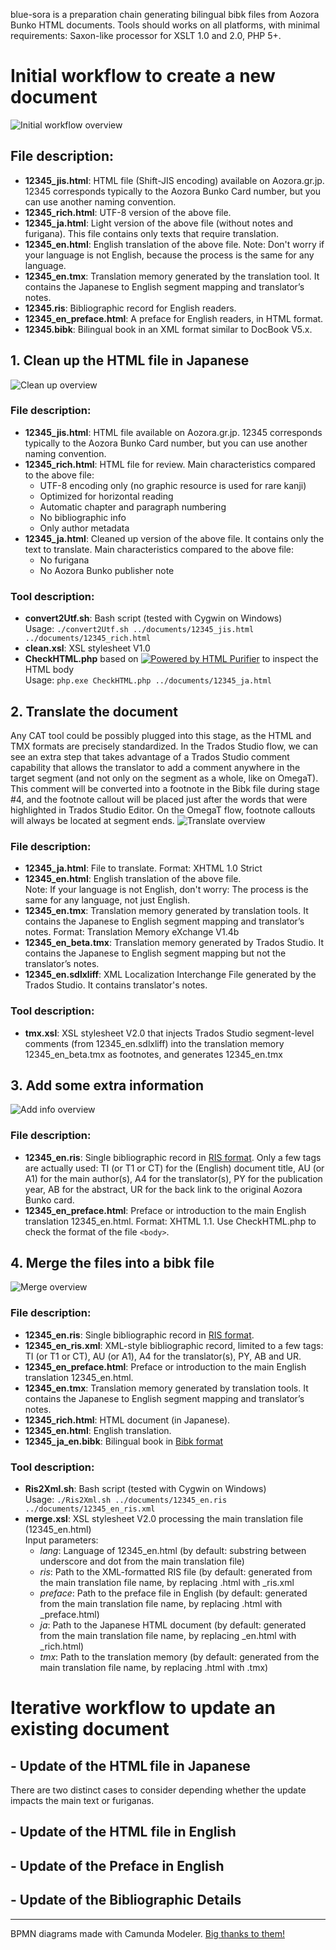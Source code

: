 blue-sora is a preparation chain generating bilingual bibk files from Aozora Bunko HTML documents. Tools should works on all platforms, with minimal requirements: Saxon-like processor for XSLT 1.0 and 2.0, PHP 5+.

# Initial workflow to create a new document
![Initial workflow overview](0-InitialWorkflow.png)
## File description:
- **12345_jis.html**: HTML file (Shift-JIS encoding) available on Aozora.gr.jp. 12345 corresponds typically to the Aozora Bunko Card number, but you can use another naming convention.
- **12345_rich.html**: UTF-8 version of the above file.
- **12345_ja.html**: Light version of the above file (without notes and furigana). This file contains only texts that require translation.
- **12345_en.html**: English translation of the above file. Note: Don't worry if your language is not English, because the process is the same for any language.
- **12345_en.tmx**: Translation memory generated by the translation tool. It contains the Japanese to English segment mapping and translator’s notes.
- **12345.ris**: Bibliographic record for English readers.
- **12345_en_preface.html**: A preface for English readers, in HTML format.
- **12345.bibk**: Bilingual book in an XML format similar to DocBook V5.x.
## 1. Clean up the HTML file in Japanese
![Clean up overview](1-CleanUp.png)

### File description:
- **12345_jis.html**: HTML file available on Aozora.gr.jp. 12345 corresponds typically to the Aozora Bunko Card number, but you can use another naming convention.
- **12345_rich.html**: HTML file for review. Main characteristics compared to the above file:
  - UTF-8 encoding only (no graphic resource is used for rare kanji)
  - Optimized for horizontal reading
  - Automatic chapter and paragraph numbering
  - No bibliographic info
  - Only author metadata
- **12345_ja.html**: Cleaned up version of the above file. It contains only the text to translate. Main characteristics compared to the above file:
  - No furigana
  - No Aozora Bunko publisher note
### Tool description:
- **convert2Utf.sh**: Bash script (tested with Cygwin on Windows)  
  Usage: `./convert2Utf.sh ../documents/12345_jis.html ../documents/12345_rich.html`
- **clean.xsl**: XSL stylesheet V1.0
- **CheckHTML.php** based on [![Powered by HTML Purifier](http://htmlpurifier.org/live/art/powered.png 'HTML Purifier')](http://htmlpurifier.org/) to inspect the HTML body  
  Usage: `php.exe CheckHTML.php ../documents/12345_ja.html`
## 2. Translate the document
Any CAT tool could be possibly plugged into this stage, as the HTML and TMX formats are precisely standardized. In the Trados Studio flow, we can see an extra step that takes advantage of a Trados Studio comment capability that allows the translator to add a comment anywhere in the target segment (and not only on the segment as a whole, like on OmegaT). This comment will be converted into a footnote in the Bibk file during stage #4, and the footnote callout will be placed just after the words that were highlighted in Trados Studio Editor. On the OmegaT flow, footnote callouts will always be located at segment ends.
![Translate overview](2-Translate.png)
### File description:
- **12345_ja.html**: File to translate. Format: XHTML 1.0 Strict
- **12345_en.html**: English translation of the above file.  
  Note: If your language is not English, don't worry: The process is the same for any language, not just English.
- **12345_en.tmx**: Translation memory generated by translation tools. It contains the Japanese to English segment mapping and translator’s notes. Format: Translation Memory eXchange V1.4b
- **12345_en_beta.tmx**: Translation memory generated by Trados Studio. It contains the Japanese to English segment mapping but not the translator’s notes.
- **12345_en.sdlxliff**: XML Localization Interchange File generated by the Trados Studio. It contains translator's notes.
### Tool description:
- **tmx.xsl**: XSL stylesheet V2.0 that injects Trados Studio segment-level comments (from 12345_en.sdlxliff) into the translation memory 12345_en_beta.tmx as footnotes, and generates 12345_en.tmx
## 3. Add some extra information
![Add info overview](3-AddInfo.png)
### File description:
- **12345_en.ris**: Single bibliographic record in [RIS format](https://en.wikipedia.org/wiki/RIS_(file_format)). Only a few tags are actually used: TI (or T1 or CT) for the (English) document title, AU (or A1) for the main author(s), A4 for the translator(s), PY for the publication year, AB for the abstract, UR for the back link to the original Aozora Bunko card.
- **12345_en_preface.html**: Preface or introduction to the main English translation 12345_en.html. Format: XHTML 1.1. Use CheckHTML.php to check the format of the file `<body>`.
## 4. Merge the files into a bibk file
![Merge overview](4-Merge.png)
### File description:
- **12345_en.ris**: Single bibliographic record in [RIS format](https://en.wikipedia.org/wiki/RIS_(file_format)).
- **12345_en_ris.xml**: XML-style bibliographic record, limited to a few tags: TI (or T1 or CT), AU (or A1), A4 for the translator(s), PY, AB and UR.
- **12345_en_preface.html**: Preface or introduction to the main English translation 12345_en.html.
- **12345_en.tmx**: Translation memory generated by translation tools. It contains the Japanese to English segment mapping and translator’s notes.
- **12345_rich.html**: HTML document (in Japanese).
- **12345_en.html**: English translation.
- **12345_ja_en.bibk**: Bilingual book in [Bibk format](https://github.com/japotrad/bibk)
### Tool description:
- **Ris2Xml.sh**: Bash script (tested with Cygwin on Windows)  
  Usage: `./Ris2Xml.sh ../documents/12345_en.ris ../documents/12345_en_ris.xml`
- **merge.xsl**: XSL stylesheet V2.0 processing the main translation file (12345_en.html)  
  Input parameters:  
  - *lang*: Language of 12345_en.html (by default: substring between underscore and dot from the main translation file)  
  - *ris*: Path to the XML-formatted RIS file (by default: generated from the main translation file name, by replacing .html with _ris.xml 
  - *preface*: Path to the preface file in English (by default: generated from the main translation file name, by replacing .html with _preface.html)  
  - *ja*: Path to the Japanese HTML document (by default: generated from the main translation file name, by replacing _en.html with _rich.html)  
  - *tmx*: Path to the translation memory (by default: generated from the main translation file name, by replacing .html with .tmx)  
  
 


# Iterative workflow to update an existing document
## - Update of the HTML file in Japanese
There are two distinct cases to consider depending whether the update impacts the main text or furiganas.
## - Update of the HTML file in English
## - Update of the Preface in English
## - Update of the Bibliographic Details
---
BPMN diagrams made with Camunda Modeler. [Big thanks to them!](https://camunda.com/)
